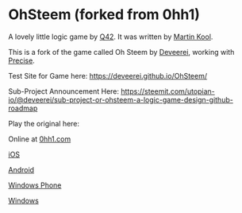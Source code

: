 OhSteem (forked from 0hh1)
====

A lovely little logic game by [Q42](http://q42.com).
It was written by [Martin Kool](http://twitter.com/mrtnkl).

This is a fork of the game called Oh Steem by [Deveerei](https://steemit.com/@deveerei), working with [Precise](https://steemit.com/@precise).

Test Site for Game here: https://deveerei.github.io/OhSteem/

Sub-Project Announcement Here: https://steemit.com/utopian-io/@deveerei/sub-project-or-ohsteem-a-logic-game-design-github-roadmap

Play the original here:

Online at [0hh1.com](http://0hh1.com)

[iOS](https://itunes.apple.com/us/app/0h-h1/id936504196?mt=8)

[Android](https://play.google.com/store/apps/details?id=com.q42.ohhi)

[Windows Phone](http://www.windowsphone.com/s?appid=0846c771-cc12-484e-8cc3-ac2287534f63)

[Windows](http://apps.microsoft.com/windows/en-us/app/0h-h1/eb180cfb-b377-4270-98c5-c01ab313c85e)
